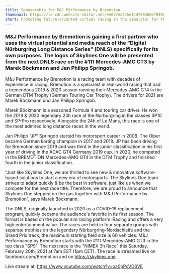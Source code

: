 ```yaml
---
title: Sponsorship for M&J Performance by Bremotion
thumbnail: https://le-cdn.website-editor.net/ee657ec245e14d758468ef8400b60080/dms3rep/multi/opt/M_J_Performance_by_Bremotion_AMG_GT3_iracing_dnls_2021_6-860w.jpg
short: Promoting future-oriented virtual racing in the simulator for the legendary Nurburgring racing team
---
```


### M&J Performance by Bremotion is gaining a first partner who uses the virtual potential and media reach of the “Digital Nürburgring Long Distance Series” (DNLS) specifically for its own purposes. The logos of Skylines One will be presented from the next DNLS race on the #111 Mercedes-AMG GT3 by Marek Böckmann and Jan Philipp Springob.

M&J Performance by Bremotion is a racing team with decades of experience in racing. Bremotion is a specialist in real-world racing that had a tremendous 2019 & 2020 season running their Mercedes-AMG GT4 in the German DTM Trophy (German Touring Car Trophy). The drivers for 2021 are Marek Böckmann und Jan Philipp Springob.

Marek Böckmann is a seasoned Formula 4 and touring car driver. He won the 2019 & 2020 legendary 24h race at the Nurburgring in the classes SP10 and SP-Pro respectively. Alongside the 24h of Le Mans, this race is one of the most admired long distance races in the world. 

Jan Philipp "JP" Springob started his motorsport career in 2008. The Olper became German karting champion in 2017 and 2018. JP has been driving for Bremotion since 2019 and was third in the junior classification in his first year of driving in the ADAC GT4 Germany 2019 cup. In 2020, he competed in the BREMOTION Mercedes-AMG GT4 in the DTM Trophy and finished fourth in the junior classification.

“Just like Skylines One, we are thrilled to see new & innovative software-based solutions to start a new era of motorsports. The Skylines One team strives to adapt quickly & be the best in software, just like us when we compete for the next race title. Therefore, we are proud to announce that Skylines One stepped on the gas together with M&J Performance by Bremotion”, says Marek Böckmann.

The DNLS, originally launched in 2020 as a COVID-19 replacement program, quickly became the audience's favorite in its first season. The format is based on the popular sim racing platform iRacing and offers a very high entertainment value. The races are held in four separate groups with separate trophies on the legendary Nürburgring-Nordschleife and the Grand Prix track; the maximum starting field size is 60 vehicles. M&J Performance by Bremotion starts with the #111 Mercedes-AMG GT3 in the top class "SP9". The next race is the "NIMEX 3h Race" this Saturday, February 20th, 2021 at 7am EST (1pm CET). The race is streamed live on facebook.com/Bremotion and on https://skylines.one.

Live stream at: https://www.youtube.com/watch?v=oa0pPcVD6VE
